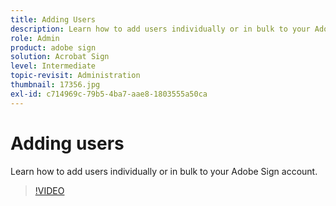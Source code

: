 ```yaml
---
title: Adding Users
description: Learn how to add users individually or in bulk to your Adobe Sign account
role: Admin
product: adobe sign
solution: Acrobat Sign
level: Intermediate
topic-revisit: Administration
thumbnail: 17356.jpg
exl-id: c714969c-79b5-4ba7-aae8-1803555a50ca
---
```

# Adding users

Learn how to add users individually or in bulk to your Adobe Sign account.

>[!VIDEO](https://video.tv.adobe.com/v/17356?hidetitle=true)
